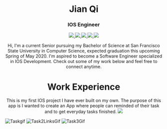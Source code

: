 <h1 align="center">Jian Qi</h1>
<h3 align="center">IOS Engineer</h3>

<p align="center">
	<a href="https://github.com/jianqi14">
		<img src="https://img.shields.io/static/v1?label=Jian_Qi&message=GitHub&color=F95D3B">
	</a>
	<a href="https://medium.com/@jianqi1997">
		<img src="https://img.shields.io/static/v1?label=Jian_Qi&message=Medium&color=2BB904">
	</a>
	<a href="https://github.com/jianqi14/Resume/tree/master/ReminderApp">
		<img src="https://img.shields.io/static/v1?label=Jian_Qi&message=ReminderApp&color=00969B">
	</a>
	<a href="https://www.linkedin.com/in/jianxinqi/">
		<img src="https://img.shields.io/static/v1?label=Jian_Qi&message=Linkedin&color=357EF5">
	</a>
	<a href="https://github.com/jianqi14/Resume/blob/master/JianXinQi_Resume.pdf">
		<img src="https://img.shields.io/static/v1?label=Jian_Qi&message=Resume&color=B73BF5">
	</a>
</p>

<p align="center">
	Hi, I'm a current Senior pursuing my Bachelor of Science at San Francisco State University in Computer Science, expected graduation this upcoming Spring of May 2020. I'm aspired to become a Software Engineer specialized in IOS Development. Check out some of my work below and feel free to connect anytime.
</p>

<h1 align="center">Work Experience</h1>

<p align="center">
	This is my first IOS project I have ever built on my own. The purpose of this app is I wanted to create an App where people can reminded of their task and to get everyday tasks finished.
	<a href="https://github.com/jianqi14/Resume/tree/master/ReminderApp">
		<img src="https://img.shields.io/static/v1?label=Jian_Qi&message=ReminderApp&color=00969B">
	</a>	
</p>

![Taskgif](https://user-images.githubusercontent.com/40045109/69617112-9681aa00-0fec-11ea-9564-abef401288ba.gif)
![Task2LinksGif](https://user-images.githubusercontent.com/40045109/69617626-52db7000-0fed-11ea-83ef-0324a43264fc.gif)
![Task3Gif](https://user-images.githubusercontent.com/40045109/69617649-5a9b1480-0fed-11ea-8c87-a37f6d937ae5.gif)

